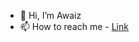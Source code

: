 - 👋 Hi, I’m Awaiz
- 📫 How to reach me  - [Link]([URL](https://awaiz.dev/contact))
<!---
awaizkhanmd/awaizkhanmd is a ✨ special ✨ repository because its `README.md` (this file) appears on your GitHub profile.
You can click the Preview link to take a look at your changes.
--->
